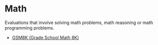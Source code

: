 # Math

Evaluations that involve solving math problems, math reasoning or math programming problems.

- [GSM8K (Grade School Math 8K)](gsm8k.md)
